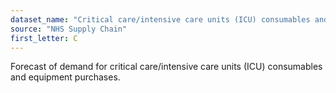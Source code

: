 ```yaml
---
dataset_name: "Critical care/intensive care units (ICU) consumables and demand"
source: "NHS Supply Chain"
first_letter: C
---
```

Forecast of demand for critical care/intensive care units (ICU) consumables and equipment purchases.